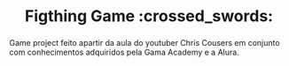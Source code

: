 <h1 align="center">Figthing Game :crossed_swords: </h1>

###

<p align="left"> Game project feito apartir da aula do youtuber Chris Cousers em conjunto com conhecimentos adquiridos pela Gama Academy e a Alura. </p>

###
